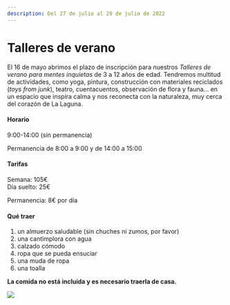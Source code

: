 ```yaml
---
description: Del 27 de julio al 29 de julio de 2022
---
```


# Talleres de verano

El 16 de mayo abrimos el plazo de inscripción para nuestros _Talleres de verano para mentes inquietas_ de 3 a 12 años de edad. Tendremos multitud de actividades, como yoga, pintura, construcción con materiales reciclados (_toys from junk_), teatro, cuentacuentos, observación de flora y fauna... en un espacio que inspira calma y nos reconecta con la naturaleza, muy cerca del corazón de La Laguna.

#### Horario

9:00-14:00 (sin permanencia)

Permanencia de 8:00 a 9:00 y de 14:00 a 15:00

#### Tarifas

Semana: 105€\
Día suelto: 25€

Permanencia: 8€ por día

#### Qué traer

1. un almuerzo saludable (sin chuches ni zumos, por favor)
2. una cantimplora con agua
3. calzado cómodo
4. ropa que se pueda ensuciar
5. una muda de ropa
6. una toalla

**La comida no está incluida y es necesario traerla de casa.**

![](<.gitbook/assets/Talleres de verano\_ESP.png>)
